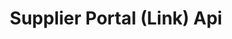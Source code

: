 ---
title: Supplier Portal (Link) Api
open-api-url: https://rest.trackmatic.co.za/api/v2/link/suppliers/docs/latest
layout: open-api
---